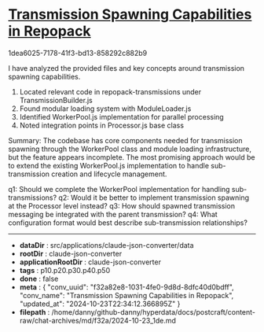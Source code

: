 # [Transmission Spawning Capabilities in Repopack](https://claude.ai/chat/f32a82e8-1031-4fe0-9d8d-8dfc40d0bdff)

1dea6025-7178-41f3-bd13-858292c882b9

 I have analyzed the provided files and key concepts around transmission spawning capabilities.

1. Located relevant code in repopack-transmissions under TransmissionBuilder.js
2. Found modular loading system with ModuleLoader.js
3. Identified WorkerPool.js implementation for parallel processing
4. Noted integration points in Processor.js base class

Summary: The codebase has core components needed for transmission spawning through the WorkerPool class and module loading infrastructure, but the feature appears incomplete. The most promising approach would be to extend the existing WorkerPool.js implementation to handle sub-transmission creation and lifecycle management.

q1: Should we complete the WorkerPool implementation for handling sub-transmissions?
q2: Would it be better to implement transmission spawning at the Processor level instead?
q3: How should spawned transmission messaging be integrated with the parent transmission?
q4: What configuration format would best describe sub-transmission relationships?

---

* **dataDir** : src/applications/claude-json-converter/data
* **rootDir** : claude-json-converter
* **applicationRootDir** : claude-json-converter
* **tags** : p10.p20.p30.p40.p50
* **done** : false
* **meta** : {
  "conv_uuid": "f32a82e8-1031-4fe0-9d8d-8dfc40d0bdff",
  "conv_name": "Transmission Spawning Capabilities in Repopack",
  "updated_at": "2024-10-23T22:34:12.366895Z"
}
* **filepath** : /home/danny/github-danny/hyperdata/docs/postcraft/content-raw/chat-archives/md/f32a/2024-10-23_1de.md
